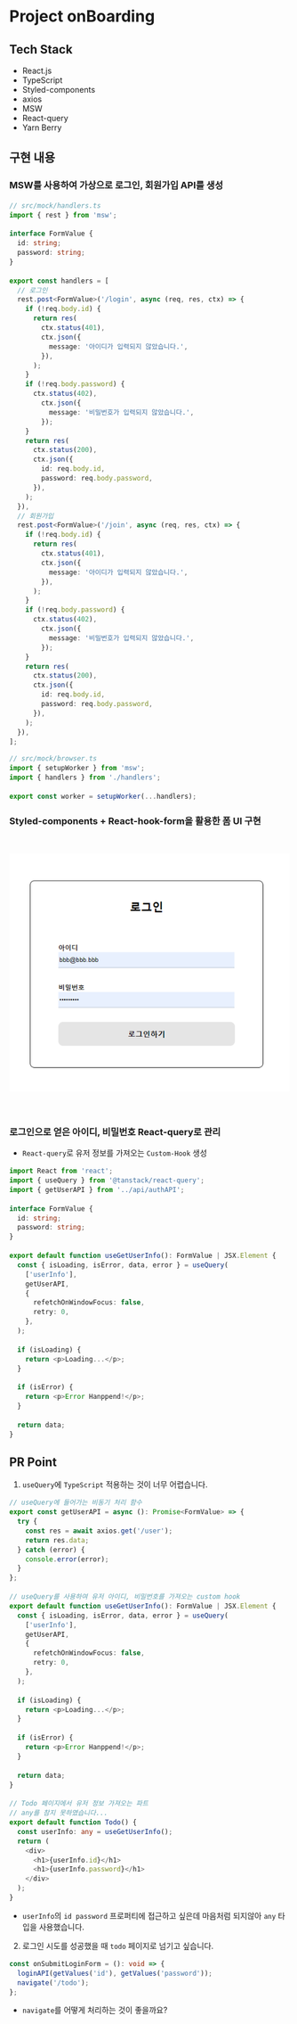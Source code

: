 # Project onBoarding

## Tech Stack

- React.js
- TypeScript
- Styled-components
- axios
- MSW
- React-query
- Yarn Berry

## 구현 내용

### MSW를 사용하여 가상으로 로그인, 회원가입 API를 생성

```typescript
// src/mock/handlers.ts
import { rest } from 'msw';

interface FormValue {
  id: string;
  password: string;
}

export const handlers = [
  // 로그인
  rest.post<FormValue>('/login', async (req, res, ctx) => {
    if (!req.body.id) {
      return res(
        ctx.status(401),
        ctx.json({
          message: '아이디가 입력되지 않았습니다.',
        }),
      );
    }
    if (!req.body.password) {
      ctx.status(402),
        ctx.json({
          message: '비밀번호가 입력되지 않았습니다.',
        });
    }
    return res(
      ctx.status(200),
      ctx.json({
        id: req.body.id,
        password: req.body.password,
      }),
    );
  }),
  // 회원가입
  rest.post<FormValue>('/join', async (req, res, ctx) => {
    if (!req.body.id) {
      return res(
        ctx.status(401),
        ctx.json({
          message: '아이디가 입력되지 않았습니다.',
        }),
      );
    }
    if (!req.body.password) {
      ctx.status(402),
        ctx.json({
          message: '비밀번호가 입력되지 않았습니다.',
        });
    }
    return res(
      ctx.status(200),
      ctx.json({
        id: req.body.id,
        password: req.body.password,
      }),
    );
  }),
];
```

```typescript
// src/mock/browser.ts
import { setupWorker } from 'msw';
import { handlers } from './handlers';

export const worker = setupWorker(...handlers);
```

### Styled-components + React-hook-form을 활용한 폼 UI 구현

<brr><br>

<div align='center'>
<img src='./src/images/loginUI.png' />
</div>
<br><br>

### 로그인으로 얻은 아이디, 비밀번호 React-query로 관리

- `React-query`로 유저 정보를 가져오는 `Custom-Hook` 생성

```typescript
import React from 'react';
import { useQuery } from '@tanstack/react-query';
import { getUserAPI } from '../api/authAPI';

interface FormValue {
  id: string;
  password: string;
}

export default function useGetUserInfo(): FormValue | JSX.Element {
  const { isLoading, isError, data, error } = useQuery(
    ['userInfo'],
    getUserAPI,
    {
      refetchOnWindowFocus: false,
      retry: 0,
    },
  );

  if (isLoading) {
    return <p>Loading...</p>;
  }

  if (isError) {
    return <p>Error Hanppend!</p>;
  }

  return data;
}
```

## PR Point

1. `useQuery`에 `TypeScript` 적용하는 것이 너무 어렵습니다.

```typescript
// useQuery에 들어가는 비동기 처리 함수
export const getUserAPI = async (): Promise<FormValue> => {
  try {
    const res = await axios.get('/user');
    return res.data;
  } catch (error) {
    console.error(error);
  }
};

// useQuery를 사용하여 유저 아이디, 비밀번호를 가져오는 custom hook
export default function useGetUserInfo(): FormValue | JSX.Element {
  const { isLoading, isError, data, error } = useQuery(
    ['userInfo'],
    getUserAPI,
    {
      refetchOnWindowFocus: false,
      retry: 0,
    },
  );

  if (isLoading) {
    return <p>Loading...</p>;
  }

  if (isError) {
    return <p>Error Hanppend!</p>;
  }

  return data;
}

// Todo 페이지에서 유저 정보 가져오는 파트
// any를 참지 못하였습니다...
export default function Todo() {
  const userInfo: any = useGetUserInfo();
  return (
    <div>
      <h1>{userInfo.id}</h1>
      <h1>{userInfo.password}</h1>
    </div>
  );
}
```

- `userInfo`의 `id password` 프로퍼티에 접근하고 싶은데 마음처럼 되지않아 `any` 타입을 사용했습니다.

2. 로그인 시도를 성공했을 때 `todo` 페이지로 넘기고 싶습니다.

```typescript
const onSubmitLoginForm = (): void => {
  loginAPI(getValues('id'), getValues('password'));
  navigate('/todo');
};
```

- `navigate`를 어떻게 처리하는 것이 좋을까요?
